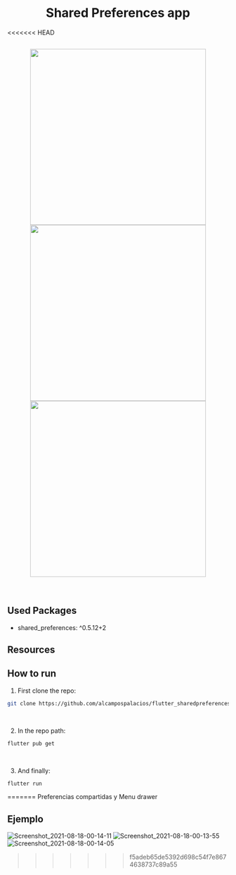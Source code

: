 <h1 align="center">
  Shared Preferences app
</h1>

<<<<<<< HEAD
<h2 align="center">
  <img src="https://user-images.githubusercontent.com/54634181/129836093-6d577dd3-aa18-46f3-b2b4-82b0f333ad20.png" height="400" />
  <img src="https://user-images.githubusercontent.com/54634181/129836114-c985241e-2ad6-4299-a6e7-cedd2e5d9d4e.png" height="400" />
  <img src="https://user-images.githubusercontent.com/54634181/129836128-e45f891e-3e8c-4c75-bcd9-8f725044104f.png" height="400" />
</h2>

<br />

## Used Packages

- shared_preferences: ^0.5.12+2

## Resources

## How to run

1. First clone the repo:

```bash
git clone https://github.com/alcampospalacios/flutter_sharedpreferences.git
```

<br />

2. In the repo path:

```bash
flutter pub get
```

<br />

3. And finally:

```bash
flutter run
```
=======
Preferencias compartidas y Menu drawer

## Ejemplo
![Screenshot_2021-08-18-00-14-11](https://user-images.githubusercontent.com/54634181/129836093-6d577dd3-aa18-46f3-b2b4-82b0f333ad20.png)
![Screenshot_2021-08-18-00-13-55](https://user-images.githubusercontent.com/54634181/129836114-c985241e-2ad6-4299-a6e7-cedd2e5d9d4e.png)
![Screenshot_2021-08-18-00-14-05](https://user-images.githubusercontent.com/54634181/129836128-e45f891e-3e8c-4c75-bcd9-8f725044104f.png)
>>>>>>> f5adeb65de5392d698c54f7e8674638737c89a55
